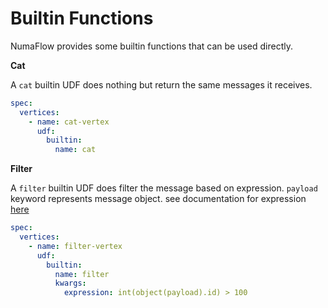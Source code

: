 # Builtin Functions

NumaFlow provides some builtin functions that can be used directly.

**Cat**

A `cat` builtin UDF does nothing but return the same messages it receives.

```yaml
spec:
  vertices:
    - name: cat-vertex
      udf:
        builtin:
          name: cat
```

**Filter**

A `filter` builtin UDF does filter the message based on expression. `payload` keyword represents message object.
see documentation for expression [here](FILTER.md#expression)

```yaml
spec:
  vertices:
    - name: filter-vertex
      udf:
        builtin:
          name: filter
          kwargs:
            expression: int(object(payload).id) > 100
```

